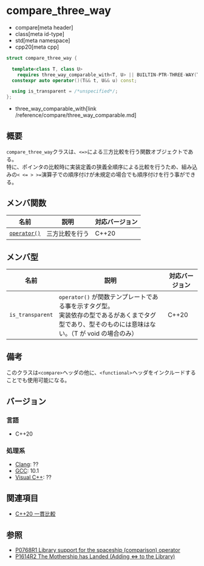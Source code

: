 # compare_three_way

* compare[meta header]
* class[meta id-type]
* std[meta namespace]
* cpp20[meta cpp]

```cpp
struct compare_three_way {

  template<class T, class U>
    requires three_way_comparable_with<T, U> || BUILTIN-PTR-THREE-WAY(T, U)
  constexpr auto operator()(T&& t, U&& u) const;

  using is_transparent = /*unspecified*/;
};
```
* three_way_comparable_with[link /reference/compare/three_way_comparable.md]

## 概要

`compare_three_way`クラスは、`<=>`による三方比較を行う関数オブジェクトである。  
特に、ポインタの比較時に実装定義の狭義全順序による比較を行うため、組み込みの`< <= > >=`演算子での順序付けが未規定の場合でも順序付けを行う事ができる。


## メンバ関数

| 名前                                         | 説明 | 対応バージョン |
| -------------------------------------------- | ---- | -------------- |
| [`operator()`](compare_three_way/op_call.md) |  三方比較を行う    | C++20          |

## メンバ型

| 名前             | 説明                                                                                                                                                   | 対応バージョン |
| ---------------- | ------------------------------------------------------------------------------------------------------------------------------------------------------ | -------------- |
| `is_transparent` | `operator()` が関数テンプレートである事を示すタグ型。<br/>実装依存の型であるがあくまでタグ型であり、型そのものには意味はない。（T が void の場合のみ） | C++20          |

## 備考
このクラスは`<compare>`ヘッダの他に、`<functional>`ヘッダをインクルードすることでも使用可能になる。

## バージョン
### 言語
- C++20

### 処理系
- [Clang](/implementation.md#clang): ??
- [GCC](/implementation.md#gcc): 10.1
- [Visual C++](/implementation.md#visual_cpp): ??

## 関連項目

- [C++20 一貫比較](/lang/cpp20/consistent_comparison.md)


## 参照

- [P0768R1 Library support for the spaceship (comparison) operator](http://wg21.link/p0768)
- [P1614R2 The Mothership has Landed (Adding <=> to the Library)](http://wg21.link/p1614)
